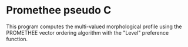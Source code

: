 # Promethee pseudo C

This program computes the multi-valued morphological profile using the PROMETHEE vector ordering algorithm with the "Level" preference function.

